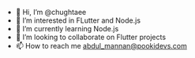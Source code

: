 - 👋 Hi, I’m @chughtaee
- 👀 I’m interested in FLutter and Node.js
- 🌱 I’m currently learning Node.js
- 💞️ I’m looking to collaborate on Flutter projects
- 📫 How to reach me abdul_mannan@pookidevs.com

<!---
chughtaee/chughtaee is a ✨ special ✨ repository because its `README.md` (this file) appears on your GitHub profile.
You can click the Preview link to take a look at your changes.
--->
